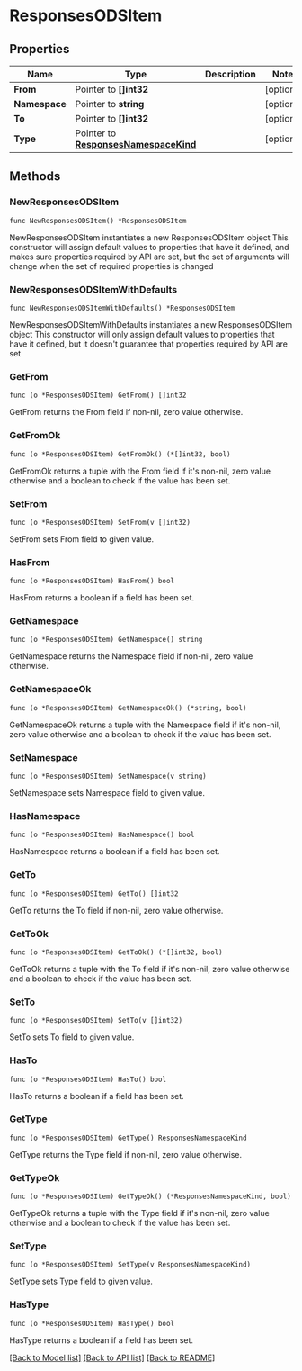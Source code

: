 # ResponsesODSItem

## Properties

Name | Type | Description | Notes
------------ | ------------- | ------------- | -------------
**From** | Pointer to **[]int32** |  | [optional] 
**Namespace** | Pointer to **string** |  | [optional] 
**To** | Pointer to **[]int32** |  | [optional] 
**Type** | Pointer to [**ResponsesNamespaceKind**](ResponsesNamespaceKind.md) |  | [optional] 

## Methods

### NewResponsesODSItem

`func NewResponsesODSItem() *ResponsesODSItem`

NewResponsesODSItem instantiates a new ResponsesODSItem object
This constructor will assign default values to properties that have it defined,
and makes sure properties required by API are set, but the set of arguments
will change when the set of required properties is changed

### NewResponsesODSItemWithDefaults

`func NewResponsesODSItemWithDefaults() *ResponsesODSItem`

NewResponsesODSItemWithDefaults instantiates a new ResponsesODSItem object
This constructor will only assign default values to properties that have it defined,
but it doesn't guarantee that properties required by API are set

### GetFrom

`func (o *ResponsesODSItem) GetFrom() []int32`

GetFrom returns the From field if non-nil, zero value otherwise.

### GetFromOk

`func (o *ResponsesODSItem) GetFromOk() (*[]int32, bool)`

GetFromOk returns a tuple with the From field if it's non-nil, zero value otherwise
and a boolean to check if the value has been set.

### SetFrom

`func (o *ResponsesODSItem) SetFrom(v []int32)`

SetFrom sets From field to given value.

### HasFrom

`func (o *ResponsesODSItem) HasFrom() bool`

HasFrom returns a boolean if a field has been set.

### GetNamespace

`func (o *ResponsesODSItem) GetNamespace() string`

GetNamespace returns the Namespace field if non-nil, zero value otherwise.

### GetNamespaceOk

`func (o *ResponsesODSItem) GetNamespaceOk() (*string, bool)`

GetNamespaceOk returns a tuple with the Namespace field if it's non-nil, zero value otherwise
and a boolean to check if the value has been set.

### SetNamespace

`func (o *ResponsesODSItem) SetNamespace(v string)`

SetNamespace sets Namespace field to given value.

### HasNamespace

`func (o *ResponsesODSItem) HasNamespace() bool`

HasNamespace returns a boolean if a field has been set.

### GetTo

`func (o *ResponsesODSItem) GetTo() []int32`

GetTo returns the To field if non-nil, zero value otherwise.

### GetToOk

`func (o *ResponsesODSItem) GetToOk() (*[]int32, bool)`

GetToOk returns a tuple with the To field if it's non-nil, zero value otherwise
and a boolean to check if the value has been set.

### SetTo

`func (o *ResponsesODSItem) SetTo(v []int32)`

SetTo sets To field to given value.

### HasTo

`func (o *ResponsesODSItem) HasTo() bool`

HasTo returns a boolean if a field has been set.

### GetType

`func (o *ResponsesODSItem) GetType() ResponsesNamespaceKind`

GetType returns the Type field if non-nil, zero value otherwise.

### GetTypeOk

`func (o *ResponsesODSItem) GetTypeOk() (*ResponsesNamespaceKind, bool)`

GetTypeOk returns a tuple with the Type field if it's non-nil, zero value otherwise
and a boolean to check if the value has been set.

### SetType

`func (o *ResponsesODSItem) SetType(v ResponsesNamespaceKind)`

SetType sets Type field to given value.

### HasType

`func (o *ResponsesODSItem) HasType() bool`

HasType returns a boolean if a field has been set.


[[Back to Model list]](../README.md#documentation-for-models) [[Back to API list]](../README.md#documentation-for-api-endpoints) [[Back to README]](../README.md)


